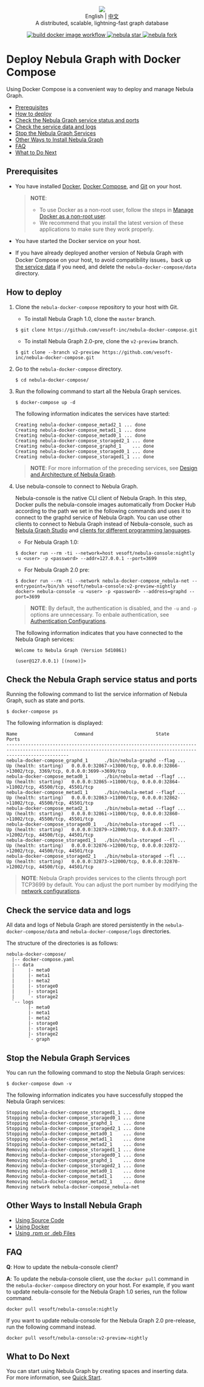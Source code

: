 <p align="center">
  <img src="https://github.com/vesoft-inc/nebula/raw/master/docs/logo.png"/>
  <br> English | <a href="README_zh-CN.md">中文</a>
  <br>A distributed, scalable, lightning-fast graph database<br>
</p>
<p align="center">
  <a href="https://github.com/vesoft-inc/nebula-graph/actions?workflow=docker">
    <img src="https://github.com/vesoft-inc/nebula-graph/workflows/docker/badge.svg" alt="build docker image workflow"/>
  </a>
  <a href="http://githubbadges.com/star.svg?user=vesoft-inc&repo=nebula&style=default">
    <img src="http://githubbadges.com/star.svg?user=vesoft-inc&repo=nebula&style=default" alt="nebula star"/>
  </a>
  <a href="http://githubbadges.com/fork.svg?user=vesoft-inc&repo=nebula&style=default">
    <img src="http://githubbadges.com/fork.svg?user=vesoft-inc&repo=nebula&style=default" alt="nebula fork"/>
  </a>
  <br>
</p>

# Deploy Nebula Graph with Docker Compose

Using Docker Compose is a convenient way to deploy and manage Nebula Graph.

  - [Prerequisites](#prerequisites)
  - [How to deploy](#how-to-deploy)
  - [Check the Nebula Graph service status and ports](#check-the-nebula-graph-service-status-and-ports)
  - [Check the service data and logs](#check-the-service-data-and-logs)
  - [Stop the Nebula Graph Services](#stop-the-nebula-graph-services)
  - [Other Ways to Install Nebula Graph](#other-ways-to-install-nebula-graph)
  - [FAQ](#faq)
  - [What to Do Next](#what-to-do-next)

## Prerequisites

* You have installed [Docker](https://docs.docker.com/engine/install/), [Docker Compose](https://docs.docker.com/compose/install/), and [Git](https://git-scm.com/download/linux) on your host.

    >**NOTE**: 
    >* To use Docker as a non-root user, follow the steps in [Manage Docker as a non-root user](https://docs.docker.com/engine/install/linux-postinstall/#manage-docker-as-a-non-root-user).
    >* We recommend that you install the latest version of these applications to make sure they work properly.

* You have started the Docker service on your host.

* If you have already deployed another version of Nebula Graph with Docker Compose on your host, to avoid compatibility issues，back up [the service data](#check-the-service-data-and-logs) if you need, and delete the `nebula-docker-compose/data` directory.

## How to deploy

1. Clone the `nebula-docker-compose` repository to your host with Git.

    * To install Nebula Graph 1.0, clone the `master` branch.

    ```shell
    $ git clone https://github.com/vesoft-inc/nebula-docker-compose.git
    ```

    * To install Nebula Graph 2.0-pre, clone the `v2-preview` branch.

    ```shell
    $ git clone --branch v2-preview https://github.com/vesoft-inc/nebula-docker-compose.git
    ```

2. Go to the `nebula-docker-compose` directory.

    ```shell
    $ cd nebula-docker-compose/
    ```

3. Run the following command to start all the Nebula Graph services.

    ```shell
    $ docker-compose up -d
    ```

    The following information indicates the services have started:

    ```shell
    Creating nebula-docker-compose_metad2_1 ... done
    Creating nebula-docker-compose_metad1_1 ... done
    Creating nebula-docker-compose_metad0_1 ... done
    Creating nebula-docker-compose_storaged2_1 ... done
    Creating nebula-docker-compose_graphd_1    ... done
    Creating nebula-docker-compose_storaged0_1 ... done
    Creating nebula-docker-compose_storaged1_1 ... done
    ```

    >**NOTE**: For more information of the preceding services, see [Design and Architecture of Nebula Graph](https://docs.nebula-graph.io/manual-EN/1.overview/3.design-and-architecture/1.design-and-architecture/).

4. Use nebula-console to connect to Nebula Graph.

    Nebula-console is the native CLI client of Nebula Graph. In this step, Docker pulls the nebula-console images automatically from Docker Hub according to the path we set in the following commands and uses it to connect to the graphd service of Nebula Graph. You can use other clients to connect to Nebula Graph instead of Nebula-console, such as [Nebula Graph Studio](https://github.com/vesoft-inc/nebula-web-docker) and [clients for different programming languages](https://docs.nebula-graph.io/manual-EN/1.overview/2.quick-start/3.supported-clients/).

   * For Nebula Graph 1.0:

    ```shell
    $ docker run --rm -ti --network=host vesoft/nebula-console:nightly -u <user> -p <password> --addr=127.0.0.1 --port=3699
    ```

   * For Nebula Graph 2.0 pre:

    ```shell
    $ docker run --rm -ti --network nebula-docker-compose_nebula-net --entrypoint=/bin/sh vesoft/nebula-console:v2-preview-nightly
    docker> nebula-console -u <user> -p <password> --address=graphd --port=3699
    ```

    >**NOTE**: By default, the authentication is disabled, and the `-u` and `-p` options are unnecessary. To enbale authentication, see [Authentication Configurations](https://docs.nebula-graph.io/manual-EN/3.build-develop-and-administration/4.account-management-statements/authentication/#authentication).

    The following information indicates that you have connected to the Nebula Graph services:

    ```shell
    Welcome to Nebula Graph (Version 5d10861)

    (user@127.0.0.1) [(none)]>
    ```

## Check the Nebula Graph service status and ports

Running the following command to list the service information of Nebula Graph, such as state and ports.

```shell
$ docker-compose ps
```

The following information is displayed:

```shell
Name                     Command                       State                                                   Ports
-------------------------------------------------------------------------------------------------------------------------------------------------------------------
nebula-docker-compose_graphd_1      ./bin/nebula-graphd --flag ...   Up (health: starting)   0.0.0.0:32867->13000/tcp, 0.0.0.0:32866->13002/tcp, 3369/tcp, 0.0.0.0:3699->3699/tcp
nebula-docker-compose_metad0_1      ./bin/nebula-metad --flagf ...   Up (health: starting)   0.0.0.0:32865->11000/tcp, 0.0.0.0:32864->11002/tcp, 45500/tcp, 45501/tcp
nebula-docker-compose_metad1_1      ./bin/nebula-metad --flagf ...   Up (health: starting)   0.0.0.0:32863->11000/tcp, 0.0.0.0:32862->11002/tcp, 45500/tcp, 45501/tcp
nebula-docker-compose_metad2_1      ./bin/nebula-metad --flagf ...   Up (health: starting)   0.0.0.0:32861->11000/tcp, 0.0.0.0:32860->11002/tcp, 45500/tcp, 45501/tcp
nebula-docker-compose_storaged0_1   ./bin/nebula-storaged --fl ...   Up (health: starting)   0.0.0.0:32879->12000/tcp, 0.0.0.0:32877->12002/tcp, 44500/tcp, 44501/tcp
nebula-docker-compose_storaged1_1   ./bin/nebula-storaged --fl ...   Up (health: starting)   0.0.0.0:32876->12000/tcp, 0.0.0.0:32872->12002/tcp, 44500/tcp, 44501/tcp
nebula-docker-compose_storaged2_1   ./bin/nebula-storaged --fl ...   Up (health: starting)   0.0.0.0:32873->12000/tcp, 0.0.0.0:32870->12002/tcp, 44500/tcp, 44501/tcp
```

>**NOTE**: Nebula Graph provides services to the clients through port TCP3699 by default. You can adjust the port number by modifying the [network configurations](https://docs.nebula-graph.io/manual-EN/3.build-develop-and-administration/3.configurations/3.meta-config/#networking_configurations).

## Check the service data and logs

All data and logs of Nebula Graph are stored persistently in the `nebula-docker-compose/data` and `nebula-docker-compose/logs` directories.

The structure of the directories is as follows:

```text
nebula-docker-compose/
  |-- docker-compose.yaml
  |-- data
  |     |- meta0
  |     |- meta1
  |     |- meta2
  |     |- storage0
  |     |- storage1
  |     `- storage2
  `-- logs
        |- meta0
        |- meta1
        |- meta2
        |- storage0
        |- storage1
        |- storage2
        `- graph
```

## Stop the Nebula Graph Services

You can run the following command to stop the Nebula Graph services:

```shell
$ docker-compose down -v
```

The following information indicates you have successfully stopped the Nebula Graph services:

```shell
Stopping nebula-docker-compose_storaged1_1 ... done
Stopping nebula-docker-compose_storaged0_1 ... done
Stopping nebula-docker-compose_graphd_1    ... done
Stopping nebula-docker-compose_storaged2_1 ... done
Stopping nebula-docker-compose_metad0_1    ... done
Stopping nebula-docker-compose_metad1_1    ... done
Stopping nebula-docker-compose_metad2_1    ... done
Removing nebula-docker-compose_storaged1_1 ... done
Removing nebula-docker-compose_storaged0_1 ... done
Removing nebula-docker-compose_graphd_1    ... done
Removing nebula-docker-compose_storaged2_1 ... done
Removing nebula-docker-compose_metad0_1    ... done
Removing nebula-docker-compose_metad1_1    ... done
Removing nebula-docker-compose_metad2_1    ... done
Removing network nebula-docker-compose_nebula-net
```

## Other Ways to Install Nebula Graph

* [Using Source Code](https://docs.nebula-graph.io/manual-EN/3.build-develop-and-administration/1.build/1.build-source-code/)
* [Using Docker](https://docs.nebula-graph.io/manual-EN/3.build-develop-and-administration/1.build/2.build-by-docker/)
* [Using .rpm or .deb Files](https://docs.nebula-graph.io/manual-EN/3.build-develop-and-administration/2.install/1.install-with-rpm-deb/)

## FAQ

**Q**: How to update the nebula-console client?

**A**: To update the nebula-console client, use the `docker pull` command in the `nebula-docker-compose` directory on your host. For example, if you want to update nebula-console for the Nebula Graph 1.0 series, run the follow command.

```Shell
docker pull vesoft/nebula-console:nightly
```

If you want to update nebula-console for the Nebula Graph 2.0 pre-release, run the following command instead.

```Shell
docker pull vesoft/nebula-console:v2-preview-nightly
```

## What to Do Next 

You can start using Nebula Graph by creating spaces and inserting data. For more information, see [Quick Start](https://docs.nebula-graph.io/manual-EN/1.overview/2.quick-start/1.get-started/).
